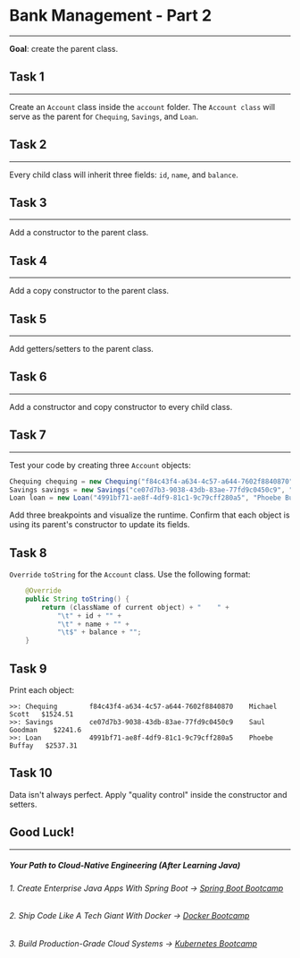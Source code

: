 # Bank Management - Part 2
---
**Goal**: create the parent class.

## Task 1
------
Create an `Account` class inside the `account` folder. The `Account class` will serve as the parent for `Chequing`, `Savings`, and `Loan`.

## Task 2
------
Every child class will inherit three fields: `id`, `name`, and `balance`.

## Task 3
------
Add a constructor to the parent class.

## Task 4
------
Add a copy constructor to the parent class.

## Task 5
------
Add getters/setters to the parent class.

## Task 6
------
Add a constructor and copy constructor to every child class.

## Task 7
------

Test your code by creating three `Account` objects:


```java
Chequing chequing = new Chequing("f84c43f4-a634-4c57-a644-7602f8840870", "Michael Scott", 1524.51);
Savings savings = new Savings("ce07d7b3-9038-43db-83ae-77fd9c0450c9", "Saul Goodman", 2241.60);
Loan loan = new Loan("4991bf71-ae8f-4df9-81c1-9c79cff280a5", "Phoebe Buffay", 2537.31);
```
Add three breakpoints and visualize the runtime. Confirm that each object is using its parent's constructor to update its fields.

Task 8
------
`Override` `toString` for the `Account` class. Use the following format:
```java
    @Override
    public String toString() {
        return (className of current object) + "    " +
            "\t" + id + "" +
            "\t" + name + "" +
            "\t$" + balance + "";
    }
```
Task 9
------
Print each object:


```
>>: Chequing        f84c43f4-a634-4c57-a644-7602f8840870    Michael Scott   $1524.51
>>: Savings         ce07d7b3-9038-43db-83ae-77fd9c0450c9    Saul Goodman    $2241.6
>>: Loan            4991bf71-ae8f-4df9-81c1-9c79cff280a5    Phoebe Buffay   $2537.31

```
Task 10
------
Data isn't always perfect. Apply "quality control" inside the constructor and setters.

## Good Luck!
--------
##### Your Path to Cloud-Native Engineering (After Learning Java)
###### 1. Create Enterprise Java Apps With Spring Boot → [Spring Boot Bootcamp](https://www.udemy.com/course/the-complete-spring-boot-development-bootcamp/?couponCode=SPRING_BOOTCAMP)
###### 2. Ship Code Like A Tech Giant With Docker → [Docker Bootcamp](https://www.udemy.com/course/docker-bootcamp-conquer-docker-with-real-world-projects/?couponCode=DOCKER_BOOTCAMP)
###### 3. Build Production-Grade Cloud Systems → [Kubernetes Bootcamp](https://kubernetestraining.io/)